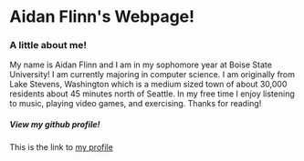 # Aidan Flinn's Webpage!

### A little about me!
My name is Aidan Flinn and I am in my sophomore year at Boise State University! I am currently majoring in computer science. I am originally from Lake Stevens, Washington which is a medium sized town of about 30,000 residents about 45 minutes north of Seattle. In my free time I enjoy listening to music, playing video games, and exercising. Thanks for reading!

##### View my github profile!
This is the link to [my profile](https://github.com/AFlinn53)
